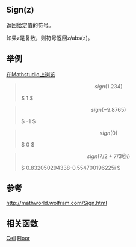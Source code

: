 ## Sign(z)

返回给定值的符号。


如果z是复数，则符号返回z/abs(z)。


## 举例

[在Mathstudio上浏览](http://mathstud.io/?input[0]=c2lnbigxLjIzNCk%3D&input[1]=c2lnbigtOS44NzY1KQ%3D%3D&input[2]=c2lnbigwKQ%3D%3D&input[3]=c2lnbig3LzIrNy8zQGkp)




>   ```math
>   sign(1.234)
>   ```
>   $ 1 $

>   ```math
>   sign(-9.8765)
>   ```
>   $ -1 $

>   ```math
>   sign(0)
>   ```
>   $ 0 $

>   ```math
>   sign(7/2+7/3@i)
>   ```
>   $ 0.832050294338-0.554700196225i $



## 参考
http://mathworld.wolfram.com/Sign.html

## 相关函数

[Ceil](C/Ceil)
[Floor](F/Floor)
